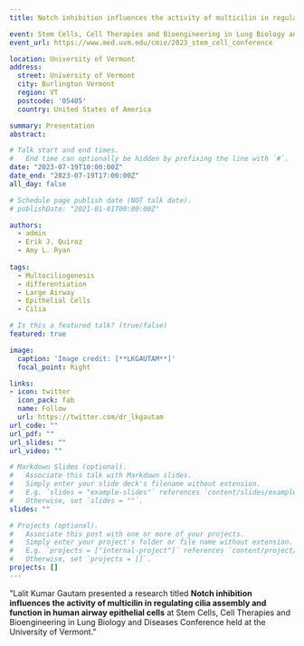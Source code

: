 ```yaml
---
title: Notch inhibition influences the activity of multicilin in regulating cilia assembly and function in human airway epithelial cells

event: Stem Cells, Cell Therapies and Bioengineering in Lung Biology and Diseases Conference
event_url: https://www.med.uvm.edu/cmie/2023_stem_cell_conference

location: University of Vermont
address:
  street: University of Vermont
  city: Burlington Vermont
  region: VT
  postcode: '05405'
  country: United States of America

summary: Presentation
abstract: 

# Talk start and end times.
#   End time can optionally be hidden by prefixing the line with `#`.
date: "2023-07-19T10:00:00Z"
date_end: "2023-07-19T17:00:00Z"
all_day: false

# Schedule page publish date (NOT talk date).
# publishDate: "2021-01-01T00:00:00Z"

authors:
  - admin
  - Erik J. Quiroz
  - Amy L. Ryan
  
tags:
  - Multociliogenesis
  - differentiation
  - Large Airway
  - Epithelial Cells
  - Cilia

# Is this a featured talk? (true/false)
featured: true

image:
  caption: 'Image credit: [**LKGAUTAM**]'
  focal_point: Right

links:
- icon: twitter
  icon_pack: fab
  name: Follow
  url: https://twitter.com/dr_lkgautam
url_code: ""
url_pdf: ""
url_slides: ""
url_video: ""

# Markdown Slides (optional).
#   Associate this talk with Markdown slides.
#   Simply enter your slide deck's filename without extension.
#   E.g. `slides = "example-slides"` references `content/slides/example-slides.md`.
#   Otherwise, set `slides = ""`.
slides: ""

# Projects (optional).
#   Associate this post with one or more of your projects.
#   Simply enter your project's folder or file name without extension.
#   E.g. `projects = ["internal-project"]` references `content/project/deep-learning/index.md`.
#   Otherwise, set `projects = []`.
projects: []
---
```


"Lalit Kumar Gautam presented a research titled **Notch inhibition influences the activity of multicilin in regulating cilia assembly and function in human airway epithelial cells** at Stem Cells, Cell Therapies and Bioengineering in Lung Biology and Diseases Conference held at the University of Vermont."
